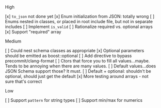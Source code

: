 High

[x] `to_json` not done yet
[x] Enum initialization from JSON: totally wrong
[ ] Enums nested in classes, or placed in root include file, but not in separate includes
[ ] Implement `is_valid`
[ ] Rationalize required vs. optional arrays
[x] Support "required" array

Medium

[ ] Could nest schema classes as appropriate
[x] Optional parameters should be emitted as boost::optional<T>
[ ] Add directive to bypass precommit/clang-format
[ ] Ctors that force you to fill all values...maybe. Tends to be annoying when there are many values.
[ ] Default values...does JSON Schema support those? It must.
[ ] Default + optional: shouldn't be optional, should just get the default
[x] More testing around arrays - not sure that's correct

Low

[ ] Support `pattern` for string types
[ ] Support min/max for numerics

